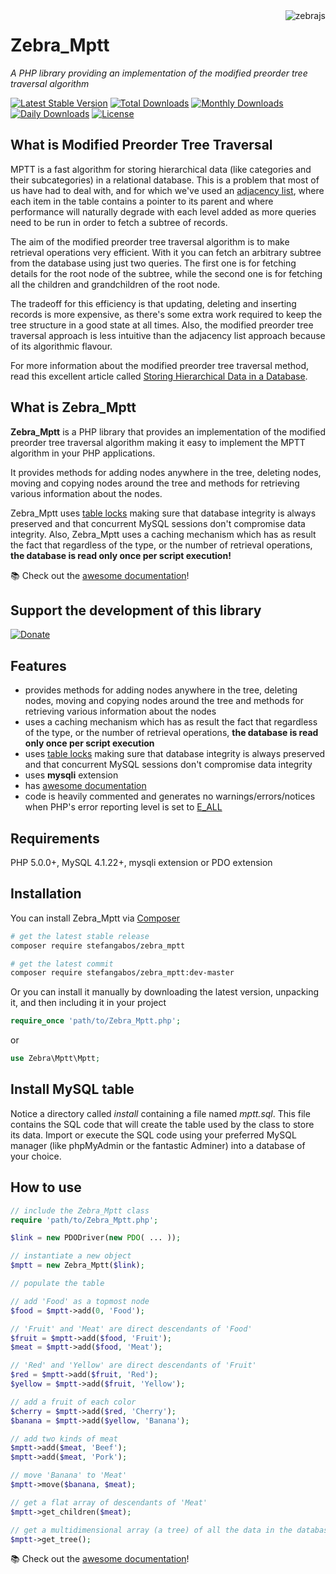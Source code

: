 <img src="https://github.com/stefangabos/zebrajs/blob/master/docs/images/logo.png" alt="zebrajs" align="right">

# Zebra_Mptt

*A PHP library providing an implementation of the modified preorder tree traversal algorithm*

[![Latest Stable Version](https://poser.pugx.org/stefangabos/zebra_mptt/v/stable)](https://packagist.org/packages/stefangabos/zebra_mptt) [![Total Downloads](https://poser.pugx.org/stefangabos/zebra_mptt/downloads)](https://packagist.org/packages/stefangabos/zebra_mptt) [![Monthly Downloads](https://poser.pugx.org/stefangabos/zebra_mptt/d/monthly)](https://packagist.org/packages/stefangabos/zebra_mptt) [![Daily Downloads](https://poser.pugx.org/stefangabos/zebra_mptt/d/daily)](https://packagist.org/packages/stefangabos/zebra_mptt) [![License](https://poser.pugx.org/stefangabos/zebra_mptt/license)](https://packagist.org/packages/stefangabos/zebra_mptt)

## What is Modified Preorder Tree Traversal

MPTT is a fast algorithm for storing hierarchical data (like categories and their subcategories) in a relational database. This is a problem that most of us have had to deal with, and for which we've used an [adjacency list](http://mikehillyer.com/articles/managing-hierarchical-data-in-mysql/), where each item in the table contains a pointer to its parent and where performance will naturally degrade with each level added as more queries need to be run in order to fetch a subtree of records.

The aim of the modified preorder tree traversal algorithm is to make retrieval operations very efficient. With it you can fetch an arbitrary subtree from the database using just two queries. The first one is for fetching details for the root node of the subtree, while the second one is for fetching all the children and grandchildren of the root node.

The tradeoff for this efficiency is that updating, deleting and inserting records is more expensive, as there's some extra work required to keep the tree structure in a good state at all times. Also, the modified preorder tree traversal approach is less intuitive than the adjacency list approach because of its algorithmic flavour.

For more information about the modified preorder tree traversal method, read this excellent article called [Storing Hierarchical Data in a Database](http://blogs.sitepoint.com/hierarchical-data-database-2/).

## What is Zebra_Mptt

**Zebra_Mptt** is a PHP library that provides an implementation of the modified preorder tree traversal algorithm making it easy to implement the MPTT algorithm in your PHP applications.

It provides methods for adding nodes anywhere in the tree, deleting nodes, moving and copying nodes around the tree and methods for retrieving various information about the nodes.

Zebra\_Mptt uses [table locks](http://dev.mysql.com/doc/refman/5.0/en/lock-tables.html) making sure that database integrity is always preserved and that concurrent MySQL sessions don't compromise data integrity. Also, Zebra_Mptt uses a caching mechanism which has as result the fact that regardless of the type, or the number of retrieval operations, **the database is read only once per script execution!**

:books: Check out the [awesome documentation](https://stefangabos.github.io/Zebra_Mptt/Zebra_Mptt/Zebra_Mptt.html)!

## Support the development of this library

[![Donate](https://www.paypalobjects.com/en_US/i/btn/btn_donate_LG.gif)](https://www.paypal.com/cgi-bin/webscr?cmd=_s-xclick&hosted_button_id=49VT6G7L5GPAS)

## Features

- provides methods for adding nodes anywhere in the tree, deleting nodes, moving and copying nodes around the tree and methods for retrieving various information about the nodes
- uses a caching mechanism which has as result the fact that regardless of the type, or the number of retrieval operations, **the database is read only once per script execution**
- uses [table locks](http://dev.mysql.com/doc/refman/5.0/en/lock-tables.html) making sure that database integrity is always preserved and that concurrent MySQL sessions don't compromise data integrity
- uses **mysqli** extension
- has [awesome documentation](https://stefangabos.github.io/Zebra_Mptt/Zebra_Mptt/Zebra_Mptt.html)
- code is heavily commented and generates no warnings/errors/notices when PHP's error reporting level is set to [E_ALL](https://web.archive.org/web/20160226192832/http://www.php.net/manual/en/function.error-reporting.php)

## Requirements

PHP 5.0.0+, MySQL 4.1.22+, mysqli extension or PDO extension

## Installation

You can install Zebra_Mptt via [Composer](https://packagist.org/packages/stefangabos/zebra_mptt)

```bash
# get the latest stable release
composer require stefangabos/zebra_mptt

# get the latest commit
composer require stefangabos/zebra_mptt:dev-master
```

Or you can install it manually by downloading the latest version, unpacking it, and then including it in your project

```php
require_once 'path/to/Zebra_Mptt.php';
```

or

```php
use Zebra\Mptt\Mptt;
``` 

## Install MySQL table

Notice a directory called *install* containing a file named *mptt.sql*. This file contains the SQL code that will create the table used by the class to store its data. Import or execute the SQL code using your preferred MySQL manager (like phpMyAdmin or the fantastic Adminer) into a database of your choice.

## How to use

```php
// include the Zebra_Mptt class
require 'path/to/Zebra_Mptt.php';

$link = new PDODriver(new PDO( ... ));

// instantiate a new object
$mptt = new Zebra_Mptt($link);

// populate the table

// add 'Food' as a topmost node
$food = $mptt->add(0, 'Food');

// 'Fruit' and 'Meat' are direct descendants of 'Food'
$fruit = $mptt->add($food, 'Fruit');
$meat = $mptt->add($food, 'Meat');

// 'Red' and 'Yellow' are direct descendants of 'Fruit'
$red = $mptt->add($fruit, 'Red');
$yellow = $mptt->add($fruit, 'Yellow');

// add a fruit of each color
$cherry = $mptt->add($red, 'Cherry');
$banana = $mptt->add($yellow, 'Banana');

// add two kinds of meat
$mptt->add($meat, 'Beef');
$mptt->add($meat, 'Pork');

// move 'Banana' to 'Meat'
$mptt->move($banana, $meat);

// get a flat array of descendants of 'Meat'
$mptt->get_children($meat);

// get a multidimensional array (a tree) of all the data in the database
$mptt->get_tree();
```

:books: Check out the [awesome documentation](https://stefangabos.github.io/Zebra_Mptt/Zebra_Mptt/Zebra_Mptt.html)!
